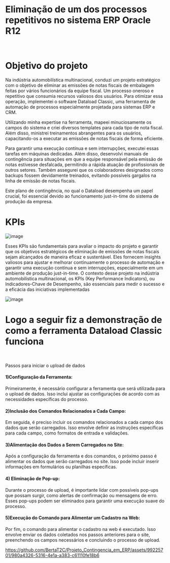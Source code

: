 <!DOCTYPE html>
<html>
<head>
<body> 
    <h1>Eliminação de um dos processos repetitivos no sistema ERP Oracle R12</h1>
<br>
     <h1>Objetivo do projeto</h1>
<div style='text-align:right'> 
    </div>
Na indústria automobilística multinacional, conduzi um projeto estratégico com o objetivo de eliminar as emissões de notas fiscais de embalagem feitas por vários funcionários da equipe fiscal. Um processo oneroso e repetitivo que consumia recursos valiosos dos usuários. Para otimizar essa operação, implementei o software Dataload Classic, uma ferramenta de automação de processos especialmente projetada para sistemas ERP e CRM.
<br >
  
Utilizando minha expertise na ferramenta, mapeei minuciosamente os campos do sistema e criei diversos templates para cada tipo de nota fiscal. Além disso, ministrei treinamentos abrangentes para os usuários, capacitando-os a executar as emissões de notas fiscais de forma eficiente.
<br >

Para garantir uma execução contínua e sem interrupções, executei essas tarefas em máquinas dedicadas. Além disso, desenvolvi manuais de contingência para situações em que a equipe responsável pela emissão de notas estivesse desfalcada, permitindo a rápida atuação de profissionais de outros setores. Também assegurei que os colaboradores designados como backups fossem devidamente treinados, evitando possíveis gargalos na linha de emissão de notas fiscais.
<br >

Este plano de contingência, no qual o Dataload desempenha um papel crucial, foi essencial devido ao funcionamento just-in-time do sistema de produção da empresa.

<h1>KPIs</h1>

![image](https://github.com/BertaT2C/Projeto_Contingencia_Emissao_em_ERP/assets/99225701/8c73d12e-8b61-429f-b996-9f5bebc79149)

Esses KPIs são fundamentais para avaliar o impacto do projeto e garantir que os objetivos estratégicos de eliminação de emissões de notas fiscais sejam alcançados de maneira eficaz e sustentável. Eles fornecem insights valiosos para ajustar e melhorar continuamente o processo de automação e garantir uma execução contínua e sem interrupções, especialmente em um ambiente de produção just-in-time.
O contexto desse projeto na indústria automobilística multinacional, os KPIs (Key Performance Indicators), ou Indicadores-Chave de Desempenho, são essenciais para medir o sucesso e a eficácia das iniciativas implementadas


![image](https://github.com/BertaT2C/Projeto_Contingencia_Emissao_em_ERP/assets/99225701/548194dc-e88b-493a-8fb6-88b4194b0685)

##

 <h1>Logo a seguir fiz a demonstração de como a ferramenta Dataload Classic funciona</h1>
<br >

Passos para iniciar o upload de dados
<br >
#### 1)Configuração da Ferramenta:
Primeiramente, é necessário configurar a ferramenta que será utilizada para o upload de dados. Isso inclui ajustar as configurações de acordo com as necessidades específicas do processo.
<br >
#### 2)Inclusão dos Comandos Relacionados a Cada Campo:
Em seguida, é preciso incluir os comandos relacionados a cada campo dos dados que serão carregados. Isso envolve definir as instruções específicas para cada campo, como formatos de entrada e validações.
<br >
#### 3)Alimentação dos Dados a Serem Carregados no Site:
Após a configuração da ferramenta e dos comandos, o próximo passo é alimentar os dados que serão carregados no site. Isso pode incluir inserir informações em formulários ou planilhas específicas.
<br >
#### 4) Eliminação de Pop-up:
Durante o processo de upload, é importante lidar com possíveis pop-ups que possam surgir, como alertas de confirmação ou mensagens de erro. Esses pop-ups podem ser eliminados para garantir uma execução suave do processo.
<br >
#### 5)Execução do Comando para Alimentar um Cadastro na Web:
Por fim, o comando para alimentar o cadastro na web é executado. Isso envolve enviar os dados coletados nos passos anteriores para o site, preenchendo os campos necessários e concluindo o processo de upload.
<br >


https://github.com/BertaT2C/Projeto_Contingencia_em_ERP/assets/99225701/980a4326-5316-4e1a-a383-c61110fe18b6





  </body>
  </html>
